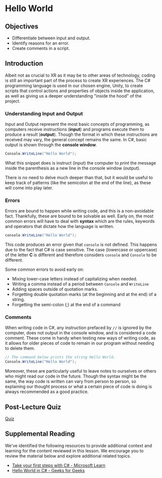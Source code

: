 # Hello World

## Objectives

- Differentiate between input and output.
- Identify reasons for an error.
- Create comments in a script.

## Introduction

Albeit not as crucial to XR as it may be to other areas of technology, coding is still an important part of the process to create XR experiences. The C# programming language is used in our chosen engine, Unity, to create scripts that control actions and properties of objects inside the application, as well as giving us a deeper understanding "inside the hood" of the project.

### Understanding Input and Output

Input and Output represent the most basic concepts of programming, as computers receive instructions (**input**) and programs execute them to produce a result (**output**). Though the format in which these instructions are received may vary, the general concept remains the same. In C#, basic output is shown through the **console window**.

```csharp
Console.WriteLine("Hello World");
```

What this snippet does is instruct (input) the computer to *print* the message inside the parenthesis as a new line in the console window (output).

There is no need to delve much deeper than that, but it would be useful to keep track of patterns (like the semicolon at the end of the line), as these will come into play later.

### Errors

Errors are bound to happen while writing code, and this is a non-avoidable fact. Thankfully, these are bound to be solvable as well. Early on, the most common errors will have to deal with **syntax** which are the rules, keywords and operators that dictate how the language is written.

```csharp
console.WriteLine("Hello World");
```

This code produces an error given that `console` is not defined. This happens due to the fact that C# is case sensitive. The case (lowercase or uppercase) of the letter **C** is different and therefore considers `console` and `Console` to be different.

Some common errors to avoid early on:

- Mixing lower-case letters instead of capitalizing when needed.
- Writing a comma instead of a period between `Console` and `WriteLine`
- Adding spaces outside of quotation marks.
- Forgetting double quotation marks (at the beginning and at the end) of a string.
- Forgetting the semi-colon (;) at the end of a command

### Comments

When writing code in C#, any instruction prefaced by `//` is ignored by the computer, does not output in the console window, and is considered a code comment. These come in handy when testing new ways of writing code, as it allows for older pieces of code to remain in our program without needing to delete them.

```csharp
// The command below prints the string Hello World.
Console.WriteLine("Hello World");
```

Moreover, these are particularly useful to leave notes to ourselves or others who might read our code in the future. Though the syntax might be the same, the way code is written can vary from person to person, so explaining our thought process or what a certain piece of code is doing is always recommended as a good practice.

## Post-Lecture Quiz

[Quiz](link-to-quiz-app)

## Supplemental Reading

We've identified the following resources to provide additional context and learning for the content reviewed in this lesson. We encourage you to review the material below and explore additional related topics.

- [Take your first steps with C# - Microsoft Learn](https://docs.microsoft.com/en-us/learn/paths/csharp-first-steps/)
- [Hello World in C# - Geeks for Geeks](https://www.geeksforgeeks.org/hello-world-in-c-sharp/)
